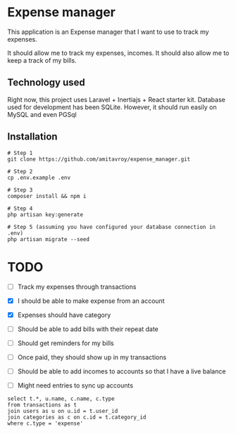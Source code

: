 # Expense manager

This application is an Expense manager that I want to use to track my expenses. 

It should allow me to track my expenses, incomes. It should also allow me to keep a track of my bills.

## Technology used

Right now, this project uses Laravel + Inertiajs + React starter kit. 
Database used for development has been SQLite. However, it should run easily on MySQL and even PGSql

## Installation

```
# Step 1
git clone https://github.com/amitavroy/expense_manager.git

# Step 2
cp .env.example .env

# Step 3
composer install && npm i

# Step 4
php artisan key:generate

# Step 5 (assuming you have configured your database connection in .env)
php artisan migrate --seed
```

# TODO

- [ ] Track my expenses through transactions
- [x] I should be able to make expense from an account
- [x] Expenses should have category
- [ ] Should be able to add bills with their repeat date 
- [ ] Should get reminders for my bills
- [ ] Once paid, they should show up in my transactions
- [ ] Should be able to add incomes to accounts so that I have a live balance
- [ ] Might need entries to sync up accounts


```
select t.*, u.name, c.name, c.type
from transactions as t
join users as u on u.id = t.user_id
join categories as c on c.id = t.category_id
where c.type = 'expense'
```
